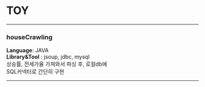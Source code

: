 # TOY

---
### houseCrawling <br>

**Language**: JAVA <br>
**Library&Tool** : jsoup, jdbc, mysql <br>
상승률, 전세가율 가져와서 파싱 후, 로컬db에  <br>
SQL커넥터로 간단히 구현

---



